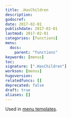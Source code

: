 ```yaml
---
title: .HasChildren
description:
godocref:
date: 2017-02-01
publishdate: 2017-02-01
lastmod: 2017-02-01
categories: [functions]
menu:
  docs:
    parent: "functions"
keywords: [menus]
toc:
signature: [".HasChildren"]
workson: [menus]
hugoversion:
relatedfuncs: []
deprecated: false
draft: true
aliases: []
---
```


Used in [menu templates](/templates/menu-templates/).
